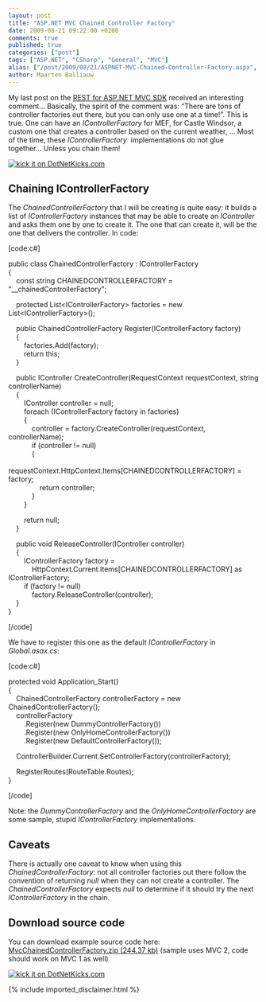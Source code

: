 ```yaml
---
layout: post
title: "ASP.NET MVC Chained Controller Factory"
date: 2009-08-21 09:22:00 +0200
comments: true
published: true
categories: ["post"]
tags: ["ASP.NET", "CSharp", "General", "MVC"]
alias: ["/post/2009/08/21/ASPNET-MVC-Chained-Controller-Factory.aspx", "/post/2009/08/21/aspnet-mvc-chained-controller-factory.aspx"]
author: Maarten Balliauw
---
```

<p>My last post on the <a href="/post/2009/08/19/REST-for-ASPNET-MVC-SDK.aspx">REST for ASP.NET MVC SDK</a> received an interesting comment&hellip; Basically, the spirit of the comment was: &ldquo;There are tons of controller factories out there, but you can only use one at a time!&rdquo;. This is true. One can have an <em>IControllerFactory</em> for MEF, for Castle Windsor, a custom one that creates a controller based on the current weather, &hellip; Most of the time, these <em>IControllerFactory</em>&nbsp; implementations do not glue together&hellip; Unless you chain them!</p>
<p><a href="http://www.dotnetkicks.com/kick/?url=/post/2009/08/21/ASPNET-MVC-Chained-Controller-Factory.aspx&amp;title=ASP.NET MVC Chained Controller Factory"><img src="http://www.dotnetkicks.com/Services/Images/KickItImageGenerator.ashx?url=/post/2009/08/21/ASPNET-MVC-Chained-Controller-Factory.aspx" border="0" alt="kick it on DotNetKicks.com" /> </a></p>
<h2>Chaining IControllerFactory</h2>
<p>The <em>ChainedControllerFactory</em> that I will be creating is quite easy: it builds a list of <em>IControllerFactory </em>instances that may be able to create an <em>IController</em> and asks them one by one to create it. The one that can create it, will be the one that delivers the controller. In code:</p>
<p>[code:c#]</p>
<p>public class ChainedControllerFactory : IControllerFactory <br />{ <br />&nbsp;&nbsp;&nbsp; const string CHAINEDCONTROLLERFACTORY = "__chainedControllerFactory";</p>
<p>&nbsp;&nbsp;&nbsp; protected List&lt;IControllerFactory&gt; factories = new List&lt;IControllerFactory&gt;();</p>
<p>&nbsp;&nbsp;&nbsp; public ChainedControllerFactory Register(IControllerFactory factory) <br />&nbsp;&nbsp;&nbsp; { <br />&nbsp;&nbsp;&nbsp;&nbsp;&nbsp;&nbsp;&nbsp; factories.Add(factory); <br />&nbsp;&nbsp;&nbsp;&nbsp;&nbsp;&nbsp;&nbsp; return this; <br />&nbsp;&nbsp;&nbsp; }</p>
<p>&nbsp;&nbsp;&nbsp; public IController CreateController(RequestContext requestContext, string controllerName) <br />&nbsp;&nbsp;&nbsp; { <br />&nbsp;&nbsp;&nbsp;&nbsp;&nbsp;&nbsp;&nbsp; IController controller = null; <br />&nbsp;&nbsp;&nbsp;&nbsp;&nbsp;&nbsp;&nbsp; foreach (IControllerFactory factory in factories) <br />&nbsp;&nbsp;&nbsp;&nbsp;&nbsp;&nbsp;&nbsp; { <br />&nbsp;&nbsp;&nbsp;&nbsp;&nbsp;&nbsp;&nbsp;&nbsp;&nbsp;&nbsp;&nbsp; controller = factory.CreateController(requestContext, controllerName); <br />&nbsp;&nbsp;&nbsp;&nbsp;&nbsp;&nbsp;&nbsp;&nbsp;&nbsp;&nbsp;&nbsp; if (controller != null) <br />&nbsp;&nbsp;&nbsp;&nbsp;&nbsp;&nbsp;&nbsp;&nbsp;&nbsp;&nbsp;&nbsp; { <br />&nbsp;&nbsp;&nbsp;&nbsp;&nbsp;&nbsp;&nbsp;&nbsp;&nbsp;&nbsp;&nbsp;&nbsp;&nbsp;&nbsp;&nbsp; requestContext.HttpContext.Items[CHAINEDCONTROLLERFACTORY] = factory; <br />&nbsp;&nbsp;&nbsp;&nbsp;&nbsp;&nbsp;&nbsp;&nbsp;&nbsp;&nbsp;&nbsp;&nbsp;&nbsp;&nbsp;&nbsp; return controller; <br />&nbsp;&nbsp;&nbsp;&nbsp;&nbsp;&nbsp;&nbsp;&nbsp;&nbsp;&nbsp;&nbsp; } <br />&nbsp;&nbsp;&nbsp;&nbsp;&nbsp;&nbsp;&nbsp; }</p>
<p>&nbsp;&nbsp;&nbsp;&nbsp;&nbsp;&nbsp;&nbsp; return null; <br />&nbsp;&nbsp;&nbsp; }</p>
<p>&nbsp;&nbsp;&nbsp; public void ReleaseController(IController controller) <br />&nbsp;&nbsp;&nbsp; { <br />&nbsp;&nbsp;&nbsp;&nbsp;&nbsp;&nbsp;&nbsp; IControllerFactory factory = <br />&nbsp;&nbsp;&nbsp;&nbsp;&nbsp;&nbsp;&nbsp;&nbsp;&nbsp;&nbsp;&nbsp; HttpContext.Current.Items[CHAINEDCONTROLLERFACTORY] as IControllerFactory; <br />&nbsp;&nbsp;&nbsp;&nbsp;&nbsp;&nbsp;&nbsp; if (factory != null) <br />&nbsp;&nbsp;&nbsp;&nbsp;&nbsp;&nbsp;&nbsp;&nbsp;&nbsp;&nbsp;&nbsp; factory.ReleaseController(controller); <br />&nbsp;&nbsp;&nbsp; } <br />}</p>
<p>[/code]</p>
<p>We have to register this one as the default <em>IControllerFactory</em> in <em>Global.asax.cs</em>:</p>
<p>[code:c#]</p>
<p>protected void Application_Start() <br />{ <br />&nbsp;&nbsp;&nbsp; ChainedControllerFactory controllerFactory = new ChainedControllerFactory(); <br />&nbsp;&nbsp;&nbsp; controllerFactory <br />&nbsp;&nbsp;&nbsp;&nbsp;&nbsp;&nbsp;&nbsp; .Register(new DummyControllerFactory()) <br />&nbsp;&nbsp;&nbsp;&nbsp;&nbsp;&nbsp;&nbsp; .Register(new OnlyHomeControllerFactory()) <br />&nbsp;&nbsp;&nbsp;&nbsp;&nbsp;&nbsp;&nbsp; .Register(new DefaultControllerFactory());</p>
<p>&nbsp;&nbsp;&nbsp; ControllerBuilder.Current.SetControllerFactory(controllerFactory);</p>
<p>&nbsp;&nbsp;&nbsp; RegisterRoutes(RouteTable.Routes); <br />}</p>
<p>[/code]</p>
<p>Note: the <em>DummyControllerFactory</em> and the <em>OnlyHomeControllerFactory</em> are some sample, stupid <em>IControllerFactory</em> implementations.</p>
<h2>Caveats</h2>
<p>There is actually one caveat to know when using this <em>ChainedControllerFactory</em>: not all controller factories out there follow the convention of returning <em>null</em> when they can not create a controller. The <em>ChainedControllerFactory</em> expects <em>null</em> to determine if it should try the next <em>IControllerFactory</em> in the chain.</p>
<h2>Download source code</h2>
<p>You can download example source code here: <a href="/files/2009/8/MvcChainedControllerFactory.zip">MvcChainedControllerFactory.zip (244.37 kb)</a>&nbsp;(sample uses MVC 2, code should work on MVC 1 as well)</p>
<p><a href="http://www.dotnetkicks.com/kick/?url=/post/2009/08/21/ASPNET-MVC-Chained-Controller-Factory.aspx&amp;title=ASP.NET MVC Chained Controller Factory"><img src="http://www.dotnetkicks.com/Services/Images/KickItImageGenerator.ashx?url=/post/2009/08/21/ASPNET-MVC-Chained-Controller-Factory.aspx" border="0" alt="kick it on DotNetKicks.com" /> </a></p>
<p><a href="/files/2009/8/MvcChainedControllerFactory.zip"></a></p>
{% include imported_disclaimer.html %}
